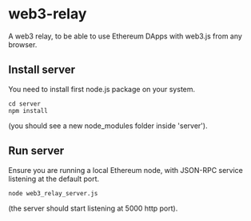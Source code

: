 # web3-relay
A web3 relay, to be able to use Ethereum DApps with web3.js from any browser.

## Install server

You need to install first node.js package on your system.

```shell
cd server
npm install
```

(you should see a new node_modules folder inside 'server').

## Run server

Ensure you are running a local Ethereum node, with JSON-RPC service listening at the default port.

```shell
node web3_relay_server.js
```

(the server should start listening at 5000 http port).

